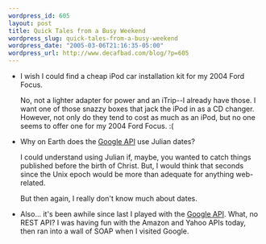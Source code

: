 ```yaml
--- 
wordpress_id: 605
layout: post
title: Quick Tales from a Busy Weekend
wordpress_slug: quick-tales-from-a-busy-weekend
wordpress_date: "2005-03-06T21:16:35-05:00"
wordpress_url: http://www.decafbad.com/blog/?p=605
---
```

* I wish I could find a cheap iPod car installation kit for my 2004 Ford Focus.  

  No, not a lighter adapter for power and an iTrip--I already have those.  I want one of those snazzy boxes that jack the iPod in as a CD changer.  However, not only do they tend to cost as much as an iPod, but no one seems to offer one for my 2004 Ford Focus.  :(

* Why on Earth does the [Google API][gapi] use Julian dates?

  I could understand using Julian if, maybe, you wanted to catch things published before the birth of Christ.  But, I would think that seconds since the Unix epoch would be more than adequate for anything web-related.
  
  But then again, I really don't know much about dates.

[gapi]: http://www.google.com/apis/

* Also... it's been awhile since last I played with the [Google API][gapi].  What, no REST API?  I was having fun with the Amazon and Yahoo APIs today, then ran into a wall of SOAP when I visited Google.
